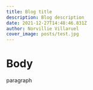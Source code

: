 ```yaml
---
title: Blog title
description: Blog description
date: 2021-12-27T14:48:46.831Z
author: Norvillie Villaruel
cover_image: posts/test.jpg
---
```

# Body 

paragraph